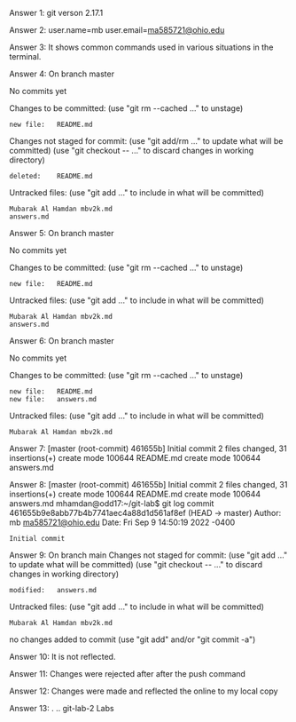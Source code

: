 Answer 1: git verson 2.17.1

Answer 2: user.name=mb
	  user.email=ma585721@ohio.edu

Answer 3: It shows common commands used in various situations in the terminal.

Answer 4: On branch master

No commits yet

Changes to be committed:
  (use "git rm --cached <file>..." to unstage)

	new file:   README.md

Changes not staged for commit:
  (use "git add/rm <file>..." to update what will be committed)
  (use "git checkout -- <file>..." to discard changes in working directory)

	deleted:    README.md

Untracked files:
  (use "git add <file>..." to include in what will be committed)

	Mubarak Al Hamdan mbv2k.md
	answers.md

Answer 5: On branch master

No commits yet

Changes to be committed:
  (use "git rm --cached <file>..." to unstage)

	new file:   README.md

Untracked files:
  (use "git add <file>..." to include in what will be committed)

	Mubarak Al Hamdan mbv2k.md
	answers.md

Answer 6: On branch master

No commits yet

Changes to be committed:
  (use "git rm --cached <file>..." to unstage)

	new file:   README.md
	new file:   answers.md

Untracked files:
  (use "git add <file>..." to include in what will be committed)

	Mubarak Al Hamdan mbv2k.md

Answer 7: [master (root-commit) 461655b] Initial commit
 2 files changed, 31 insertions(+)
 create mode 100644 README.md
 create mode 100644 answers.md

Answer 8: [master (root-commit) 461655b] Initial commit
 2 files changed, 31 insertions(+)
 create mode 100644 README.md
 create mode 100644 answers.md
mhamdan@odd17:~/git-lab$ git log
commit 461655b9e8abb77b4b7741aec4a88d1d561af8ef (HEAD -> master)
Author: mb <ma585721@ohio.edu>
Date:   Fri Sep 9 14:50:19 2022 -0400

    Initial commit

Answer 9: On branch main
Changes not staged for commit:
  (use "git add <file>..." to update what will be committed)
  (use "git checkout -- <file>..." to discard changes in working directory)

	modified:   answers.md

Untracked files:
  (use "git add <file>..." to include in what will be committed)

	Mubarak Al Hamdan mbv2k.md

no changes added to commit (use "git add" and/or "git commit -a")

Answer 10: It is not reflected.

Answer 11: Changes were rejected after after the push command

Answer 12: Changes were made and reflected the online to my local copy

Answer 13: .  ..  git-lab-2  Labs





